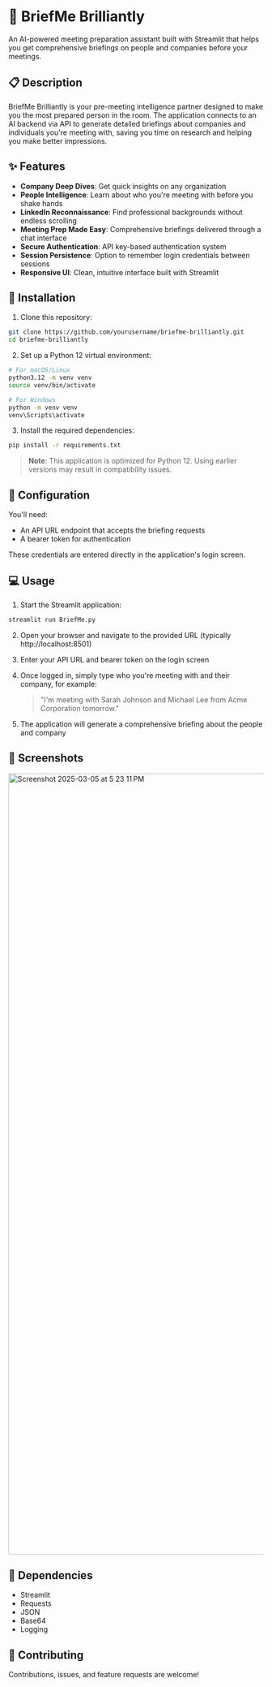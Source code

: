 # 🎯 BriefMe Brilliantly

An AI-powered meeting preparation assistant built with Streamlit that helps you get comprehensive briefings on people and companies before your meetings.

## 📋 Description

BriefMe Brilliantly is your pre-meeting intelligence partner designed to make you the most prepared person in the room. The application connects to an AI backend via API to generate detailed briefings about companies and individuals you're meeting with, saving you time on research and helping you make better impressions.

## ✨ Features

- **Company Deep Dives**: Get quick insights on any organization
- **People Intelligence**: Learn about who you're meeting with before you shake hands
- **LinkedIn Reconnaissance**: Find professional backgrounds without endless scrolling
- **Meeting Prep Made Easy**: Comprehensive briefings delivered through a chat interface
- **Secure Authentication**: API key-based authentication system
- **Session Persistence**: Option to remember login credentials between sessions
- **Responsive UI**: Clean, intuitive interface built with Streamlit

## 🚀 Installation

1. Clone this repository:
```bash
git clone https://github.com/yourusername/briefme-brilliantly.git
cd briefme-brilliantly
```

2. Set up a Python 12 virtual environment:
```bash
# For macOS/Linux
python3.12 -m venv venv
source venv/bin/activate

# For Windows
python -m venv venv
venv\Scripts\activate
```

3. Install the required dependencies:
```bash
pip install -r requirements.txt
```

> **Note**: This application is optimized for Python 12. Using earlier versions may result in compatibility issues.

## 🔧 Configuration

You'll need:
- An API URL endpoint that accepts the briefing requests
- A bearer token for authentication

These credentials are entered directly in the application's login screen.

## 💻 Usage

1. Start the Streamlit application:
```bash
streamlit run BriefMe.py
```

2. Open your browser and navigate to the provided URL (typically http://localhost:8501)

3. Enter your API URL and bearer token on the login screen

4. Once logged in, simply type who you're meeting with and their company, for example:
   > "I'm meeting with Sarah Johnson and Michael Lee from Acme Corporation tomorrow."

5. The application will generate a comprehensive briefing about the people and company

## 📸 Screenshots

<img width="1539" alt="Screenshot 2025-03-05 at 5 23 11 PM" src="https://github.com/user-attachments/assets/e16e27e5-642b-4089-a5c8-29880d58c101" />

## 🔗 Dependencies

- Streamlit
- Requests
- JSON
- Base64
- Logging

## 👥 Contributing

Contributions, issues, and feature requests are welcome!
